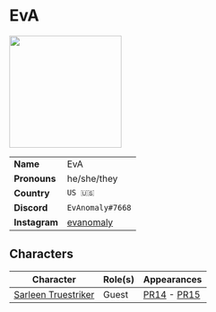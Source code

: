 # EvA

<img src="https://cdn.discordapp.com/avatars/userid/imageid.png?size=256" height="200" />

|||
| --- | --- |
| **Name** | EvA | player.3
| **Pronouns** | he/she/they |
| **Country** | `US 🇺🇸` |
| **Discord** | `EvAnomaly#7668` |
| **Instagram** | [evanomaly](https://www.instagram.com/evanomaly/) |

## Characters

| Character | Role(s) | Appearances |
| --- | --- | --- |
| [Sarleen Truestriker](../characters/sarleen-truestriker.md) | Guest | [PR14](../sessions/PR14.md) - [PR15](../sessions/PR15.md) |

